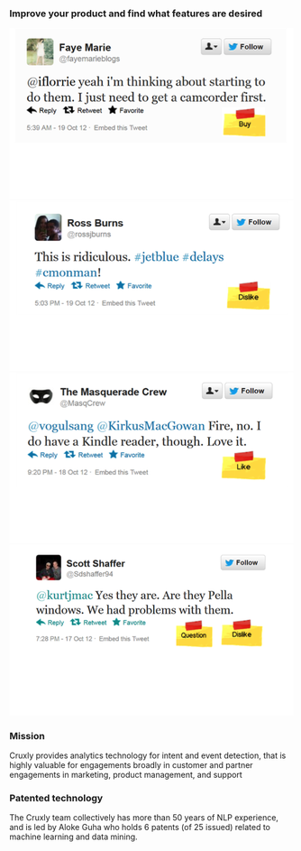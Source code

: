 ### Improve your **product** and find what features are desired

![Buy intent](img/home-page-graphics-tweets-solo-BUY_101912.png)
![Dislike intent](img/home-page-graphics-tweets-solo-DISLIKE_101912.png)
![Like intent](img/home-page-graphics-tweets-solo-LIKE_101912.png)
![Question intent](img/home-page-graphics-tweets-solo-Question_101912.png)

### Mission
Cruxly provides analytics technology for intent and event detection, that is highly valuable for engagements broadly in customer and partner engagements in marketing, product management, and support

### Patented technology
The Cruxly team collectively has more than 50 years of NLP experience, and is led by Aloke Guha who holds 6 patents (of 25 issued) related to machine learning and data mining.   
